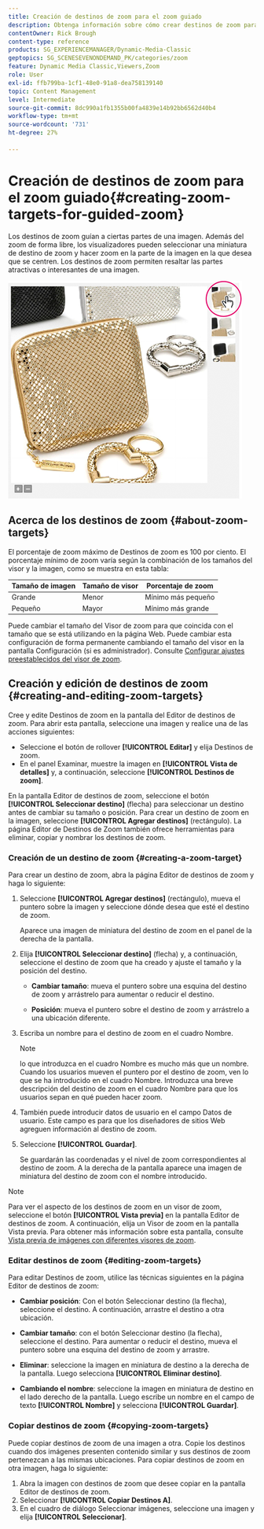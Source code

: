 ```yaml
---
title: Creación de destinos de zoom para el zoom guiado
description: Obtenga información sobre cómo crear destinos de zoom para el zoom guiado en Adobe Dynamic Media Classic.
contentOwner: Rick Brough
content-type: reference
products: SG_EXPERIENCEMANAGER/Dynamic-Media-Classic
geptopics: SG_SCENESEVENONDEMAND_PK/categories/zoom
feature: Dynamic Media Classic,Viewers,Zoom
role: User
exl-id: ffb799ba-1cf1-48e0-91a8-dea758139140
topic: Content Management
level: Intermediate
source-git-commit: 8dc990a1fb1355b00fa4839e14b92bb6562d40b4
workflow-type: tm+mt
source-wordcount: '731'
ht-degree: 27%

---
```


# Creación de destinos de zoom para el zoom guiado{#creating-zoom-targets-for-guided-zoom}

Los destinos de zoom guían a ciertas partes de una imagen. Además del zoom de forma libre, los visualizadores pueden seleccionar una miniatura de destino de zoom y hacer zoom en la parte de la imagen en la que desea que se centren. Los destinos de zoom permiten resaltar las partes atractivas o interesantes de una imagen.

![Crear destinos de zoom para el zoom guiado](/help/using/assets/zo_guided_zoom.png)

## Acerca de los destinos de zoom {#about-zoom-targets}

El porcentaje de zoom máximo de Destinos de zoom es 100 por ciento. El porcentaje mínimo de zoom varía según la combinación de los tamaños del visor y la imagen, como se muestra en esta tabla:

| Tamaño de imagen | Tamaño de visor | Porcentaje de zoom |
| --- | --- | --- |
| Grande | Menor | Mínimo más pequeño |
| Pequeño | Mayor | Mínimo más grande |

Puede cambiar el tamaño del Visor de zoom para que coincida con el tamaño que se está utilizando en la página Web. Puede cambiar esta configuración de forma permanente cambiando el tamaño del visor en la pantalla Configuración (si es administrador). Consulte [Configurar ajustes preestablecidos del visor de zoom](setting-zoom-viewer-presets.md#setting_up_zoom_viewer_presets).

## Creación y edición de destinos de zoom {#creating-and-editing-zoom-targets}

Cree y edite Destinos de zoom en la pantalla del Editor de destinos de zoom. Para abrir esta pantalla, seleccione una imagen y realice una de las acciones siguientes:

* Seleccione el botón de rollover **[!UICONTROL Editar]** y elija Destinos de zoom.
* En el panel Examinar, muestre la imagen en **[!UICONTROL Vista de detalles]** y, a continuación, seleccione **[!UICONTROL Destinos de zoom]**.

En la pantalla Editor de destinos de zoom, seleccione el botón **[!UICONTROL Seleccionar destino]** (flecha) para seleccionar un destino antes de cambiar su tamaño o posición. Para crear un destino de zoom en la imagen, seleccione **[!UICONTROL Agregar destinos]** (rectángulo). La página Editor de Destinos de Zoom también ofrece herramientas para eliminar, copiar y nombrar los destinos de zoom.

### Creación de un destino de zoom {#creating-a-zoom-target}

Para crear un destino de zoom, abra la página Editor de destinos de zoom y haga lo siguiente:

1. Seleccione **[!UICONTROL Agregar destinos]** (rectángulo), mueva el puntero sobre la imagen y seleccione dónde desea que esté el destino de zoom.

   Aparece una imagen de miniatura del destino de zoom en el panel de la derecha de la pantalla.

1. Elija **[!UICONTROL Seleccionar destino]** (flecha) y, a continuación, seleccione el destino de zoom que ha creado y ajuste el tamaño y la posición del destino.

   * **Cambiar tamaño**: mueva el puntero sobre una esquina del destino de zoom y arrástrelo para aumentar o reducir el destino.

   * **Posición**: mueva el puntero sobre el destino de zoom y arrástrelo a una ubicación diferente.

1. Escriba un nombre para el destino de zoom en el cuadro Nombre. 

   >[!NOTE]
   >
   >lo que introduzca en el cuadro Nombre es mucho más que un nombre. Cuando los usuarios mueven el puntero por el destino de zoom, ven lo que se ha introducido en el cuadro Nombre. Introduzca una breve descripción del destino de zoom en el cuadro Nombre para que los usuarios sepan en qué pueden hacer zoom.

1. También puede introducir datos de usuario en el campo Datos de usuario. Este campo es para que los diseñadores de sitios Web agreguen información al destino de zoom.
1. Seleccione **[!UICONTROL Guardar]**.

   Se guardarán las coordenadas y el nivel de zoom correspondientes al destino de zoom. A la derecha de la pantalla aparece una imagen de miniatura del destino de zoom con el nombre introducido.

>[!NOTE]
>
>Para ver el aspecto de los destinos de zoom en un visor de zoom, seleccione el botón **[!UICONTROL Vista previa]** en la pantalla Editor de destinos de zoom. A continuación, elija un Visor de zoom en la pantalla Vista previa. Para obtener más información sobre esta pantalla, consulte [Vista previa de imágenes con diferentes visores de zoom](previewing-image-assets-different-zoom.md#previewing_image_assets_with_different_zoom_viewers).

### Editar destinos de zoom {#editing-zoom-targets}

Para editar Destinos de zoom, utilice las técnicas siguientes en la página Editor de destinos de zoom:

* **Cambiar posición**: Con el botón Seleccionar destino (la flecha), seleccione el destino. A continuación, arrastre el destino a otra ubicación.

* **Cambiar tamaño**: con el botón Seleccionar destino (la flecha), seleccione el destino. Para aumentar o reducir el destino, mueva el puntero sobre una esquina del destino de zoom y arrastre.

* **Eliminar**: seleccione la imagen en miniatura de destino a la derecha de la pantalla. Luego selecciona **[!UICONTROL Eliminar destino]**.

* **Cambiando el nombre**: seleccione la imagen en miniatura de destino en el lado derecho de la pantalla. Luego escribe un nombre en el campo de texto **[!UICONTROL Nombre]** y selecciona **[!UICONTROL Guardar]**.

### Copiar destinos de zoom {#copying-zoom-targets}

Puede copiar destinos de zoom de una imagen a otra. Copie los destinos cuando dos imágenes presenten contenido similar y sus destinos de zoom pertenezcan a las mismas ubicaciones. Para copiar destinos de zoom en otra imagen, haga lo siguiente:

1. Abra la imagen con destinos de zoom que desee copiar en la pantalla Editor de destinos de zoom.
1. Seleccionar **[!UICONTROL Copiar Destinos A]**.
1. En el cuadro de diálogo Seleccionar imágenes, seleccione una imagen y elija **[!UICONTROL Seleccionar]**.
